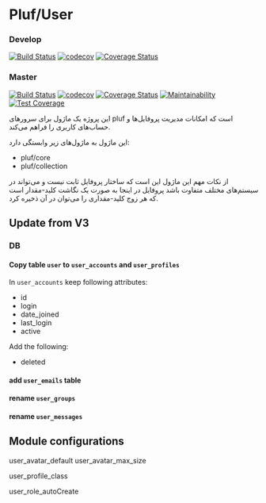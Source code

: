# Pluf/User


### Develop

[![Build Status](https://travis-ci.org/pluf/user.svg?branch=develop)](https://travis-ci.org/pluf/user)
[![codecov](https://codecov.io/gh/pluf/user/branch/develop/graph/badge.svg)](https://codecov.io/gh/pluf/user)
[![Coverage Status](https://coveralls.io/repos/github/pluf/user/badge.svg?branch=develop)](https://coveralls.io/github/pluf/user?branch=develop)

### Master

[![Build Status](https://travis-ci.org/pluf/user.svg?branch=master)](https://travis-ci.org/pluf/user)
[![codecov](https://codecov.io/gh/pluf/user/branch/master/graph/badge.svg)](https://codecov.io/gh/pluf/user)
[![Coverage Status](https://coveralls.io/repos/github/pluf/user/badge.svg?branch=master)](https://coveralls.io/github/pluf/user?branch=master)
[![Maintainability](https://api.codeclimate.com/v1/badges/9e1457dbf2f0bcc8b953/maintainability)](https://codeclimate.com/github/pluf/user/maintainability)
[![Test Coverage](https://api.codeclimate.com/v1/badges/9e1457dbf2f0bcc8b953/test_coverage)](https://codeclimate.com/github/pluf/user/test_coverage)


این پروژه یک ماژول برای سرورهای pluf است که امکانات مدیریت پروفایل‌ها و حساب‌های کاربری را فراهم می‌کند.

این ماژول به ماژول‌های زیر وابستگی دارد:

- pluf/core
- pluf/collection

از نکات مهم این ماژول این است که ساختار پروفایل ثابت نیست و می‌تواند در سیستم‌های مختلف متفاوت باشد
پروفایل در اینجا به صورت یک نگاشت کلید-مقدار است که هر زوج کلید-مقداری را می‌توان در آن ذخیره کرد.

## Update from V3

### DB

#### Copy table `user` to `user_accounts` and `user_profiles`

In `user_accounts` keep following attributes:

- id
- login
- date_joined
- last_login
- active

Add the following:

- deleted

#### add `user_emails` table

#### rename `user_groups`

#### rename `user_messages`


## Module configurations

user_avatar_default
user_avatar_max_size

user_profile_class

user_role_autoCreate